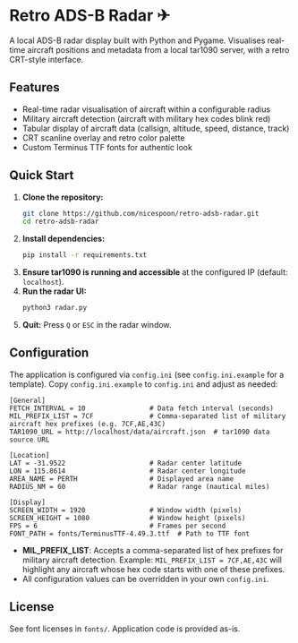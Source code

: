 # Retro ADS-B Radar ✈

A local ADS-B radar display built with Python and Pygame. Visualises real-time aircraft positions and metadata from a local tar1090 server, with a retro CRT-style interface.

## Features
- Real-time radar visualisation of aircraft within a configurable radius
- Military aircraft detection (aircraft with military hex codes blink red)
- Tabular display of aircraft data (callsign, altitude, speed, distance, track)
- CRT scanline overlay and retro color palette
- Custom Terminus TTF fonts for authentic look

## Quick Start

1. **Clone the repository:**
   ```bash
   git clone https://github.com/nicespoon/retro-adsb-radar.git
   cd retro-adsb-radar
   ```
2. **Install dependencies:**
   ```bash
   pip install -r requirements.txt
   ```
3. **Ensure tar1090 is running and accessible** at the configured IP (default: `localhost`).
4. **Run the radar UI:**
   ```bash
   python3 radar.py
   ```
5. **Quit:** Press `Q` or `ESC` in the radar window.

## Configuration
The application is configured via `config.ini` (see `config.ini.example` for a template). Copy `config.ini.example` to `config.ini` and adjust as needed:

```
[General]
FETCH_INTERVAL = 10                # Data fetch interval (seconds)
MIL_PREFIX_LIST = 7CF              # Comma-separated list of military aircraft hex prefixes (e.g. 7CF,AE,43C)
TAR1090_URL = http://localhost/data/aircraft.json  # tar1090 data source URL

[Location]
LAT = -31.9522                     # Radar center latitude
LON = 115.8614                     # Radar center longitude
AREA_NAME = PERTH                  # Displayed area name
RADIUS_NM = 60                     # Radar range (nautical miles)

[Display]
SCREEN_WIDTH = 1920                # Window width (pixels)
SCREEN_HEIGHT = 1080               # Window height (pixels)
FPS = 6                            # Frames per second
FONT_PATH = fonts/TerminusTTF-4.49.3.ttf  # Path to TTF font
```

- **MIL_PREFIX_LIST**: Accepts a comma-separated list of hex prefixes for military aircraft detection. Example: `MIL_PREFIX_LIST = 7CF,AE,43C` will highlight any aircraft whose hex code starts with one of these prefixes.
- All configuration values can be overridden in your own `config.ini`.


## License
See font licenses in `fonts/`. Application code is provided as-is.